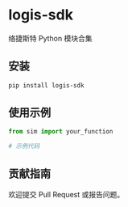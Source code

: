 # logis-sdk

络捷斯特 Python 模块合集

## 安装

```bash
pip install logis-sdk
```

## 使用示例

```python
from sim import your_function

# 示例代码
```

## 贡献指南

欢迎提交 Pull Request 或报告问题。